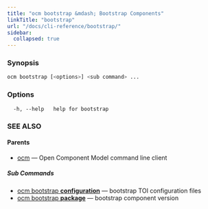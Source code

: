 ```yaml
---
title: "ocm bootstrap &mdash; Bootstrap Components"
linkTitle: "bootstrap"
url: "/docs/cli-reference/bootstrap/"
sidebar:
  collapsed: true
---
```


### Synopsis

```bash
ocm bootstrap [<options>] <sub command> ...
```

### Options

```text
  -h, --help   help for bootstrap
```

### SEE ALSO

#### Parents

* [ocm](ocm.md)	 &mdash; Open Component Model command line client


##### Sub Commands

* [ocm bootstrap <b>configuration</b>](ocm_bootstrap_configuration.md)	 &mdash; bootstrap TOI configuration files
* [ocm bootstrap <b>package</b>](ocm_bootstrap_package.md)	 &mdash; bootstrap component version


